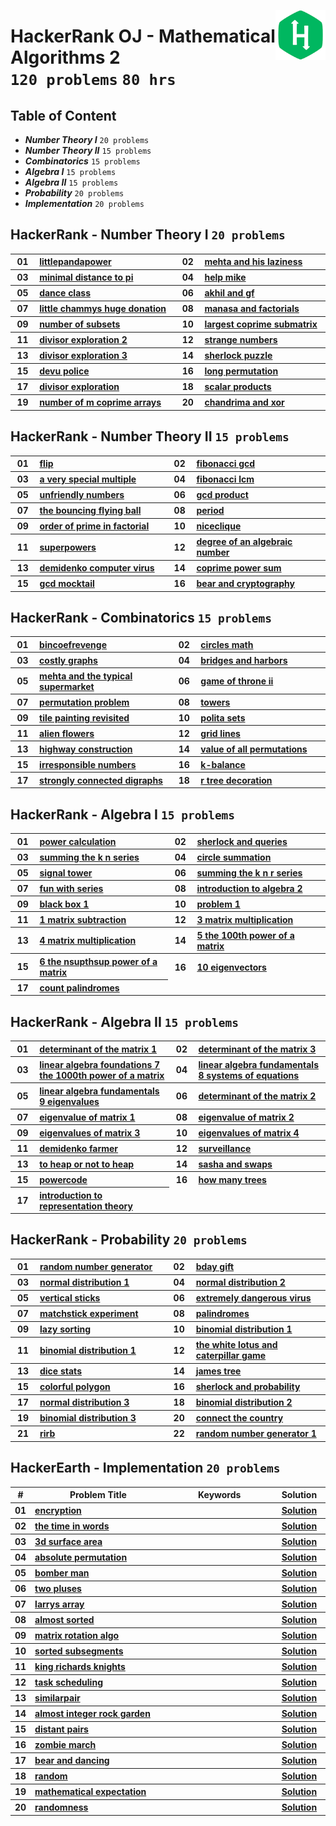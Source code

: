 <picture><img align="right" width="80" src="/logos/hackerrank.png"></img></picture>

# HackerRank OJ - Mathematical Algorithms 2 <br> `120 problems` `80 hrs`

## Table of Content

- ***Number Theory I***             `20 problems`
- ***Number Theory II***            `15 problems`
- ***Combinatorics***               `15 problems`
- ***Algebra I***                   `15 problems`
- ***Algebra II***                  `15 problems`
- ***Probability***                 `20 problems`
- ***Implementation***              `20 problems`

## HackerRank - Number Theory I `20 problems`

<table>
    <tbody>
        <tr>
<th align="center" width="50px">01</th><th align="left" width="550px"><a href="https://hackerrank.com/challenges/littlepandapower/problem">littlepandapower</a></th>
<th align="center" width="50px">02</th><th align="left" width="550px"><a href="https://hackerrank.com/challenges/mehta-and-his-laziness/problem">mehta and his laziness</a></th>
        </tr>
        <tr>
<th align="center" width="50px">03</th><th align="left" width="550px"><a href="https://hackerrank.com/challenges/minimal-distance-to-pi/problem">minimal distance to pi</a></th>
<th align="center" width="50px">04</th><th align="left" width="550px"><a href="https://hackerrank.com/challenges/help-mike/problem">help mike</a></th>
        </tr>
        <tr>
<th align="center" width="50px">05</th><th align="left" width="550px"><a href="https://hackerrank.com/challenges/dance-class/problem">dance class</a></th>
<th align="center" width="50px">06</th><th align="left" width="550px"><a href="https://hackerrank.com/challenges/akhil-and-gf/problem">akhil and gf</a></th>
        </tr>
        <tr>
<th align="center" width="50px">07</th><th align="left" width="550px"><a href="https://hackerrank.com/challenges/little-chammys-huge-donation/problem">little chammys huge donation</a></th>
<th align="center" width="50px">08</th><th align="left" width="550px"><a href="https://hackerrank.com/challenges/manasa-and-factorials/problem">manasa and factorials</a></th>
        </tr>
        <tr>
<th align="center" width="50px">09</th><th align="left" width="550px"><a href="https://hackerrank.com/challenges/number-of-subsets/problem">number of subsets</a></th>
<th align="center" width="50px">10</th><th align="left" width="550px"><a href="https://hackerrank.com/challenges/largest-coprime-submatrix/problem">largest coprime submatrix</a></th>
        </tr>
        <tr>
<th align="center" width="50px">11</th><th align="left" width="550px"><a href="https://hackerrank.com/challenges/divisor-exploration-2/problem">divisor exploration 2</a></th>
<th align="center" width="50px">12</th><th align="left" width="550px"><a href="https://hackerrank.com/challenges/strange-numbers/problem">strange numbers</a></th>
        </tr>
        <tr>
<th align="center" width="50px">13</th><th align="left" width="550px"><a href="https://hackerrank.com/challenges/divisor-exploration-3/problem">divisor exploration 3</a></th>
<th align="center" width="50px">14</th><th align="left" width="550px"><a href="https://hackerrank.com/challenges/sherlock-puzzle/problem">sherlock puzzle</a></th>
        </tr>
        <tr>
<th align="center" width="50px">15</th><th align="left" width="550px"><a href="https://hackerrank.com/challenges/devu-police/problem">devu police</a></th>
<th align="center" width="50px">16</th><th align="left" width="550px"><a href="https://hackerrank.com/challenges/long-permutation/problem">long permutation</a></th>
        </tr>
        <tr>
<th align="center" width="50px">17</th><th align="left" width="550px"><a href="https://hackerrank.com/challenges/divisor-exploration/problem">divisor exploration</a></th>
<th align="center" width="50px">18</th><th align="left" width="550px"><a href="https://hackerrank.com/challenges/scalar-products/problem">scalar products</a></th>
        </tr>
        <tr>
<th align="center" width="50px">19</th><th align="left" width="550px"><a href="https://hackerrank.com/challenges/number-of-m-coprime-arrays/problem">number of m coprime arrays</a></th>
<th align="center" width="50px">20</th><th align="left" width="550px"><a href="https://hackerrank.com/challenges/chandrima-and-xor/problem">chandrima and xor</a></th>
        </tr>
    </tbody>
</table>

## HackerRank - Number Theory II `15 problems`

<table>
    <tbody>
        <tr>
<th align="center" width="50px">01</th><th align="left" width="550px"><a href="https://hackerrank.com/challenges/flip/problem">flip</a></th>
<th align="center" width="50px">02</th><th align="left" width="550px"><a href="https://hackerrank.com/challenges/fibonacci-gcd/problem">fibonacci gcd</a></th>
        </tr>
        <tr>
<th align="center" width="50px">03</th><th align="left" width="550px"><a href="https://hackerrank.com/challenges/a-very-special-multiple/problem">a very special multiple</a></th>
<th align="center" width="50px">04</th><th align="left" width="550px"><a href="https://hackerrank.com/challenges/fibonacci-lcm/problem">fibonacci lcm</a></th>
        </tr>
        <tr>
<th align="center" width="50px">05</th><th align="left" width="550px"><a href="https://hackerrank.com/challenges/unfriendly-numbers/problem">unfriendly numbers</a></th>
<th align="center" width="50px">06</th><th align="left" width="550px"><a href="https://hackerrank.com/challenges/gcd-product/problem">gcd product</a></th>
        </tr>
        <tr>
<th align="center" width="50px">07</th><th align="left" width="550px"><a href="https://hackerrank.com/challenges/the-bouncing-flying-ball/problem">the bouncing flying ball</a></th>
<th align="center" width="50px">08</th><th align="left" width="550px"><a href="https://hackerrank.com/challenges/period/problem">period</a></th>
        </tr>
        <tr>
<th align="center" width="50px">09</th><th align="left" width="550px"><a href="https://hackerrank.com/challenges/order-of-prime-in-factorial/problem">order of prime in factorial</a></th>
<th align="center" width="50px">10</th><th align="left" width="550px"><a href="https://hackerrank.com/challenges/niceclique/problem">niceclique</a></th>
        </tr>
        <tr>
<th align="center" width="50px">11</th><th align="left" width="550px"><a href="https://hackerrank.com/challenges/superpowers/problem">superpowers</a></th>
<th align="center" width="50px">12</th><th align="left" width="550px"><a href="https://hackerrank.com/challenges/degree-of-an-algebraic-number/problem">degree of an algebraic number</a></th>
        </tr>
        <tr>
<th align="center" width="50px">13</th><th align="left" width="550px"><a href="https://hackerrank.com/challenges/demidenko-computer-virus/problem">demidenko computer virus</a></th>
<th align="center" width="50px">14</th><th align="left" width="550px"><a href="https://hackerrank.com/challenges/coprime-power-sum/problem">coprime power sum</a></th>
        </tr>
        <tr>
<th align="center" width="50px">15</th><th align="left" width="550px"><a href="https://hackerrank.com/challenges/gcd-mocktail/problem">gcd mocktail</a></th>
<th align="center" width="50px">16</th><th align="left" width="550px"><a href="https://hackerrank.com/challenges/bear-and-cryptography/problem">bear and cryptography</a></th>
        </tr>
    </tbody>
</table>

## HackerRank - Combinatorics `15 problems`

<table>
    <tbody>
        <tr>
<th align="center" width="50px">01</th><th align="left" width="550px"><a href="https://hackerrank.com/challenges/bincoefrevenge/problem">bincoefrevenge</a></th>
<th align="center" width="50px">02</th><th align="left" width="550px"><a href="https://hackerrank.com/challenges/circles-math/problem">circles math</a></th>
        </tr>
        <tr>
<th align="center" width="50px">03</th><th align="left" width="550px"><a href="https://hackerrank.com/challenges/costly-graphs/problem">costly graphs</a></th>
<th align="center" width="50px">04</th><th align="left" width="550px"><a href="https://hackerrank.com/challenges/bridges-and-harbors/problem">bridges and harbors</a></th>
        </tr>
        <tr>
<th align="center" width="50px">05</th><th align="left" width="550px"><a href="https://hackerrank.com/challenges/mehta-and-the-typical-supermarket/problem">mehta and the typical supermarket</a></th>
<th align="center" width="50px">06</th><th align="left" width="550px"><a href="https://hackerrank.com/challenges/game-of-throne-ii/problem">game of throne ii</a></th>
        </tr>
        <tr>
<th align="center" width="50px">07</th><th align="left" width="550px"><a href="https://hackerrank.com/challenges/permutation-problem/problem">permutation problem</a></th>
<th align="center" width="50px">08</th><th align="left" width="550px"><a href="https://hackerrank.com/challenges/towers/problem">towers</a></th>
        </tr>
        <tr>
<th align="center" width="50px">09</th><th align="left" width="550px"><a href="https://hackerrank.com/challenges/tile-painting-revisited/problem">tile painting revisited</a></th>
<th align="center" width="50px">10</th><th align="left" width="550px"><a href="https://hackerrank.com/challenges/polita-sets/problem">polita sets</a></th>
        </tr>
        <tr>
<th align="center" width="50px">11</th><th align="left" width="550px"><a href="https://hackerrank.com/challenges/alien-flowers/problem">alien flowers</a></th>
<th align="center" width="50px">12</th><th align="left" width="550px"><a href="https://hackerrank.com/challenges/grid-lines/problem">grid lines</a></th>
        </tr>
        <tr>
<th align="center" width="50px">13</th><th align="left" width="550px"><a href="https://hackerrank.com/challenges/highway-construction/problem">highway construction</a></th>
<th align="center" width="50px">14</th><th align="left" width="550px"><a href="https://hackerrank.com/challenges/value-of-all-permutations/problem">value of all permutations</a></th>
        </tr>
        <tr>
<th align="center" width="50px">15</th><th align="left" width="550px"><a href="https://hackerrank.com/challenges/irresponsible-numbers/problem">irresponsible numbers</a></th>
<th align="center" width="50px">16</th><th align="left" width="550px"><a href="https://hackerrank.com/challenges/k-balance/problem">k-balance</a></th>
        </tr>
        <tr>
<th align="center" width="50px">17</th><th align="left" width="550px"><a href="https://hackerrank.com/challenges/strongly-connected-digraphs/problem">strongly connected digraphs</a></th>
<th align="center" width="50px">18</th><th align="left" width="550px"><a href="https://hackerrank.com/challenges/r-tree-decoration/problem">r tree decoration</a></th>
        </tr>
    </tbody>
</table>

## HackerRank - Algebra I `15 problems`

<table>
    <tbody>
        <tr>
<th align="center" width="50px">01</th><th align="left" width="550px"><a href="https://hackerrank.com/challenges/power-calculation/problem">power calculation</a></th>
<th align="center" width="50px">02</th><th align="left" width="550px"><a href="https://hackerrank.com/challenges/sherlock-and-queries/problem">sherlock and queries</a></th>
        </tr>
        <tr>
<th align="center" width="50px">03</th><th align="left" width="550px"><a href="https://hackerrank.com/challenges/summing-the-k-n-series/problem">summing the k n series</a></th>
<th align="center" width="50px">04</th><th align="left" width="550px"><a href="https://hackerrank.com/challenges/circle-summation/problem">circle summation</a></th>
        </tr>
        <tr>
<th align="center" width="50px">05</th><th align="left" width="550px"><a href="https://hackerrank.com/challenges/signal-tower/problem">signal tower</a></th>
<th align="center" width="50px">06</th><th align="left" width="550px"><a href="https://hackerrank.com/challenges/summing-the-k-n-r-series/problem">summing the k n r series</a></th>
        </tr>
        <tr>
<th align="center" width="50px">07</th><th align="left" width="550px"><a href="https://hackerrank.com/challenges/fun-with-series/problem">fun with series</a></th>
<th align="center" width="50px">08</th><th align="left" width="550px"><a href="https://hackerrank.com/challenges/introduction-to-algebra-2/problem">introduction to algebra 2</a></th>
        </tr>
        <tr>
<th align="center" width="50px">09</th><th align="left" width="550px"><a href="https://hackerrank.com/challenges/black-box-1/problem">black box 1</a></th>
<th align="center" width="50px">10</th><th align="left" width="550px"><a href="https://hackerrank.com/challenges/linear-algebra-foundations-1/problem">problem 1</a></th>
        </tr>
        <tr>
<th align="center" width="50px">11</th><th align="left" width="550px"><a href="https://hackerrank.com/challenges/linear-algebra-foundations-1-matrix-subtraction/problem">1 matrix subtraction</a></th>
<th align="center" width="50px">12</th><th align="left" width="550px"><a href="https://hackerrank.com/challenges/linear-algebra-foundations-3-matrix-multiplication/problem">3 matrix multiplication</a></th>
        </tr>
        <tr>
<th align="center" width="50px">13</th><th align="left" width="550px"><a href="https://hackerrank.com/challenges/linear-algebra-foundations-4-matrix-multiplication/problem">4 matrix multiplication</a></th>
<th align="center" width="50px">14</th><th align="left" width="550px"><a href="https://hackerrank.com/challenges/linear-algebra-foundations-5-the-100th-power-of-a-matrix/problem">5 the 100th power of a matrix</a></th>
        </tr>
        <tr>
<th align="center" width="50px">15</th><th align="left" width="550px"><a href="https://hackerrank.com/challenges/linear-algebra-foundations-6-the-nsupthsup-power-of-a-matrix/problem">6 the nsupthsup power of a matrix</a></th>
<th align="center" width="50px">16</th><th align="left" width="550px"><a href="https://hackerrank.com/challenges/linear-algebra-fundamentals-10-eigenvectors/problem">10 eigenvectors</a></th>
        </tr>
        <tr>
<th align="center" width="50px">17</th><th align="left" width="550px"><a href="https://hackerrank.com/challenges/count-palindromes/problem">count palindromes</a></th>
        </tr>
    </tbody>
</table>

## HackerRank - Algebra II `15 problems`

<table>
    <tbody>
        <tr>
<th align="center" width="50px">01</th><th align="left" width="550px"><a href="https://hackerrank.com/challenges/determinant-of-the-matrix-1/problem">determinant of the matrix 1</a></th>
<th align="center" width="50px">02</th><th align="left" width="550px"><a href="https://hackerrank.com/challenges/determinant-of-the-matrix-3/problem">determinant of the matrix 3</a></th>
        </tr>
        <tr>
<th align="center" width="50px">03</th><th align="left" width="550px"><a href="https://hackerrank.com/challenges/linear-algebra-foundations-7-the-1000th-power-of-a-matrix/problem">linear algebra foundations 7 the 1000th power of a matrix</a></th>
<th align="center" width="50px">04</th><th align="left" width="550px"><a href="https://hackerrank.com/challenges/linear-algebra-fundamentals-8-systems-of-equations/problem">linear algebra fundamentals 8 systems of equations</a></th>
        </tr>
        <tr>
<th align="center" width="50px">05</th><th align="left" width="550px"><a href="https://hackerrank.com/challenges/linear-algebra-fundamentals-9-eigenvalues/problem">linear algebra fundamentals 9 eigenvalues</a></th>
<th align="center" width="50px">06</th><th align="left" width="550px"><a href="https://hackerrank.com/challenges/determinant-of-the-matrix-2/problem">determinant of the matrix 2</a></th>
        </tr>
        <tr>
<th align="center" width="50px">07</th><th align="left" width="550px"><a href="https://hackerrank.com/challenges/eigenvalue-of-matrix-1/problem">eigenvalue of matrix 1</a></th>
<th align="center" width="50px">08</th><th align="left" width="550px"><a href="https://hackerrank.com/challenges/eigenvalue-of-matrix-2/problem">eigenvalue of matrix 2</a></th>
        </tr>
        <tr>
<th align="center" width="50px">09</th><th align="left" width="550px"><a href="https://hackerrank.com/challenges/eigenvalues-of-matrix-3/problem">eigenvalues of matrix 3</a></th>
<th align="center" width="50px">10</th><th align="left" width="550px"><a href="https://hackerrank.com/challenges/eigenvalues-of-matrix-4/problem">eigenvalues of matrix 4</a></th>
        </tr>
        <tr>
<th align="center" width="50px">11</th><th align="left" width="550px"><a href="https://hackerrank.com/challenges/demidenko-farmer/problem">demidenko farmer</a></th>
<th align="center" width="50px">12</th><th align="left" width="550px"><a href="https://hackerrank.com/challenges/surveillance/problem">surveillance</a></th>
        </tr>
        <tr>
<th align="center" width="50px">13</th><th align="left" width="550px"><a href="https://hackerrank.com/challenges/to-heap-or-not-to-heap/problem">to heap or not to heap</a></th>
<th align="center" width="50px">14</th><th align="left" width="550px"><a href="https://hackerrank.com/challenges/sasha-and-swaps/problem">sasha and swaps</a></th>
        </tr>
        <tr>
<th align="center" width="50px">15</th><th align="left" width="550px"><a href="https://hackerrank.com/challenges/powercode/problem">powercode</a></th>
<th align="center" width="50px">16</th><th align="left" width="550px"><a href="https://hackerrank.com/challenges/how-many-trees/problem">how many trees</a></th>
        </tr>
        <tr>
<th align="center" width="50px">17</th><th align="left" width="550px"><a href="https://hackerrank.com/challenges/introduction-to-representation-theory/problem">introduction to representation theory</a></th>
        </tr>
    </tbody>
</table>

## HackerRank - Probability `20 problems`

<table>
    <tbody>
        <tr>
<th align="center" width="50px">01</th><th align="left" width="550px"><a href="https://hackerrank.com/challenges/random-number-generator/problem">random number generator</a></th>
<th align="center" width="50px">02</th><th align="left" width="550px"><a href="https://hackerrank.com/challenges/bday-gift/problem">bday gift</a></th>
        </tr>
        <tr>
<th align="center" width="50px">03</th><th align="left" width="550px"><a href="https://hackerrank.com/challenges/normal-distribution-1/problem">normal distribution 1</a></th>
<th align="center" width="50px">04</th><th align="left" width="550px"><a href="https://hackerrank.com/challenges/normal-distribution-2/problem">normal distribution 2</a></th>
        </tr>
        <tr>
<th align="center" width="50px">05</th><th align="left" width="550px"><a href="https://hackerrank.com/challenges/vertical-sticks/problem">vertical sticks</a></th>
<th align="center" width="50px">06</th><th align="left" width="550px"><a href="https://hackerrank.com/challenges/extremely-dangerous-virus/problem">extremely dangerous virus</a></th>
        </tr>
        <tr>
<th align="center" width="50px">07</th><th align="left" width="550px"><a href="https://hackerrank.com/challenges/matchstick-experiment/problem">matchstick experiment</a></th>
<th align="center" width="50px">08</th><th align="left" width="550px"><a href="https://hackerrank.com/challenges/palindromes/problem">palindromes</a></th>
        </tr>
        <tr>
<th align="center" width="50px">09</th><th align="left" width="550px"><a href="https://hackerrank.com/challenges/lazy-sorting/problem">lazy sorting</a></th>
<th align="center" width="50px">10</th><th align="left" width="550px"><a href="https://hackerrank.com/challenges/binomial-distribution-1/problem">binomial distribution 1</a></th>
        </tr>
        <tr>
<th align="center" width="50px">11</th><th align="left" width="550px"><a href="https://hackerrank.com/challenges/binomial-distribution-1/problem">binomial distribution 1</a></th>
<th align="center" width="50px">12</th><th align="left" width="550px"><a href="https://hackerrank.com/challenges/the-white-lotus-and-caterpillar-game/problem">the white lotus and caterpillar game</a></th>
        </tr>
        <tr>
<th align="center" width="50px">13</th><th align="left" width="550px"><a href="https://hackerrank.com/challenges/dice-stats/problem">dice stats</a></th>
<th align="center" width="50px">14</th><th align="left" width="550px"><a href="https://hackerrank.com/challenges/james-tree/problem">james tree</a></th>
        </tr>
        <tr>
<th align="center" width="50px">15</th><th align="left" width="550px"><a href="https://hackerrank.com/challenges/colorful-polygon/problem">colorful polygon</a></th>
<th align="center" width="50px">16</th><th align="left" width="550px"><a href="https://hackerrank.com/challenges/sherlock-and-probability/problem">sherlock and probability</a></th>
        </tr>
        <tr>
<th align="center" width="50px">17</th><th align="left" width="550px"><a href="https://hackerrank.com/challenges/normal-distribution-3/problem">normal distribution 3</a></th>
<th align="center" width="50px">18</th><th align="left" width="550px"><a href="https://hackerrank.com/challenges/binomial-distribution-2/problem">binomial distribution 2</a></th>
        </tr>
        <tr>
<th align="center" width="50px">19</th><th align="left" width="550px"><a href="https://hackerrank.com/challenges/binomial-distribution-3/problem">binomial distribution 3</a></th>
<th align="center" width="50px">20</th><th align="left" width="550px"><a href="https://hackerrank.com/challenges/connect-the-country/problem">connect the country</a></th>
        </tr>
        <tr>
<th align="center" width="50px">21</th><th align="left" width="550px"><a href="https://hackerrank.com/challenges/rirb/problem">rirb</a></th>
<th align="center" width="50px">22</th><th align="left" width="550px"><a href="https://hackerrank.com/challenges/random-number-generator-1/problem">random number generator 1</a></th>
        </tr>
    </tbody>
</table>

## HackerEarth - Implementation `20 problems`

<table>
    <head>
        <tr>
<th align="center">#</th>
<th align="center" width="600px">Problem Title</th>
<th align="center" width="480px">Keywords</th>
<th align="center" width="120px">Solution</th>
        </tr>
    </head>
    <tbody>
        <tr>
<th align="center">01</th>
<th align="left"><a href="https://hackerrank.com/challenges/encryption/problem">encryption</a></th>
<th align="left"></th>
<th align="center"><a href="/level-3/hackerrank/mathematics-2/solutions/implementation.md">Solution</a></th>
        </tr>
        <tr>
<th align="center">02</th>
<th align="left"><a href="https://hackerrank.com/challenges/the-time-in-words/problem">the time in words</a></th>
<th align="left"></th>
<th align="center"><a href="/level-3/hackerrank/mathematics-2/solutions/implementation.md">Solution</a></th>
        </tr>
        <tr>
<th align="center">03</th>
<th align="left"><a href="https://hackerrank.com/challenges/3d-surface-area/problem">3d surface area</a></th>
<th align="left"></th>
<th align="center"><a href="/level-3/hackerrank/mathematics-2/solutions/implementation.md">Solution</a></th>
        </tr>
        <tr>
<th align="center">04</th>
<th align="left"><a href="https://hackerrank.com/challenges/absolute-permutation/problem">absolute permutation</a></th>
<th align="left"></th>
<th align="center"><a href="/level-3/hackerrank/mathematics-2/solutions/implementation.md">Solution</a></th>
        </tr>
        <tr>
<th align="center">05</th>
<th align="left"><a href="https://hackerrank.com/challenges/bomber-man/problem">bomber man</a></th>
<th align="left"></th>
<th align="center"><a href="/level-3/hackerrank/mathematics-2/solutions/implementation.md">Solution</a></th>
        </tr>
        <tr>
<th align="center">06</th>
<th align="left"><a href="https://hackerrank.com/challenges/two-pluses/problem">two pluses</a></th>
<th align="left"></th>
<th align="center"><a href="/level-3/hackerrank/mathematics-2/solutions/implementation.md">Solution</a></th>
        </tr>
        <tr>
<th align="center">07</th>
<th align="left"><a href="https://hackerrank.com/challenges/larrys-array/problem">larrys array</a></th>
<th align="left"></th>
<th align="center"><a href="/level-3/hackerrank/mathematics-2/solutions/implementation.md">Solution</a></th>
        </tr>
        <tr>
<th align="center">08</th>
<th align="left"><a href="https://hackerrank.com/challenges/almost-sorted/problem">almost sorted</a></th>
<th align="left"></th>
<th align="center"><a href="/level-3/hackerrank/mathematics-2/solutions/implementation.md">Solution</a></th>
        </tr>
        <tr>
<th align="center">09</th>
<th align="left"><a href="https://hackerrank.com/challenges/matrix-rotation-algo/problem">matrix rotation algo</a></th>
<th align="left"></th>
<th align="center"><a href="/level-3/hackerrank/mathematics-2/solutions/implementation.md">Solution</a></th>
        </tr>
        <tr>
<th align="center">10</th>
<th align="left"><a href="https://hackerrank.com/challenges/sorted-subsegments/problem">sorted subsegments</a></th>
<th align="left"></th>
<th align="center"><a href="/level-3/hackerrank/mathematics-2/solutions/implementation.md">Solution</a></th>
        </tr>
        <tr>
<th align="center">11</th>
<th align="left"><a href="https://hackerrank.com/challenges/king-richards-knights/problem">king richards knights</a></th>
<th align="left"></th>
<th align="center"><a href="/level-3/hackerrank/mathematics-2/solutions/implementation.md">Solution</a></th>
        </tr>
        <tr>
<th align="center">12</th>
<th align="left"><a href="https://hackerrank.com/challenges/task-scheduling/problem">task scheduling</a></th>
<th align="left"></th>
<th align="center"><a href="/level-3/hackerrank/mathematics-2/solutions/implementation.md">Solution</a></th>
        </tr>
        <tr>
<th align="center">13</th>
<th align="left"><a href="https://hackerrank.com/challenges/similarpair/problem">similarpair</a></th>
<th align="left"></th>
<th align="center"><a href="/level-3/hackerrank/mathematics-2/solutions/implementation.md">Solution</a></th>
        </tr>
        <tr>
<th align="center">14</th>
<th align="left"><a href="https://hackerrank.com/challenges/almost-integer-rock-garden/problem">almost integer rock garden</a></th>
<th align="left"></th>
<th align="center"><a href="/level-3/hackerrank/mathematics-2/solutions/implementation.md">Solution</a></th>
        </tr>
        <tr>
<th align="center">15</th>
<th align="left"><a href="https://hackerrank.com/challenges/distant-pairs/problem">distant pairs</a></th>
<th align="left"></th>
<th align="center"><a href="/level-3/hackerrank/mathematics-2/solutions/implementation.md">Solution</a></th>
        </tr>
        <tr>
<th align="center">16</th>
<th align="left"><a href="https://hackerrank.com/challenges/zombie-march/problem">zombie march</a></th>
<th align="left"></th>
<th align="center"><a href="/level-3/hackerrank/mathematics-2/solutions/implementation.md">Solution</a></th>
        </tr>
        <tr>
<th align="center">17</th>
<th align="left"><a href="https://hackerrank.com/challenges/bear-and-dancing/problem">bear and dancing</a></th>
<th align="left"></th>
<th align="center"><a href="/level-3/hackerrank/mathematics-2/solutions/implementation.md">Solution</a></th>
        </tr>
        <tr>
<th align="center">18</th>
<th align="left"><a href="https://hackerrank.com/challenges/random/problem">random</a></th>
<th align="left"></th>
<th align="center"><a href="/level-3/hackerrank/mathematics-2/solutions/implementation.md">Solution</a></th>
        </tr>
        <tr>
<th align="center">19</th>
<th align="left"><a href="https://hackerrank.com/challenges/mathematical-expectation/problem">mathematical expectation</a></th>
<th align="left"></th>
<th align="center"><a href="/level-3/hackerrank/mathematics-2/solutions/implementation.md">Solution</a></th>
        </tr>
        <tr>
<th align="center">20</th>
<th align="left"><a href="https://hackerrank.com/challenges/randomness/problem">randomness</a></th>
<th align="left"></th>
<th align="center"><a href="/level-3/hackerrank/mathematics-2/solutions/implementation.md">Solution</a></th>
        </tr>
    </tbody>
</table>
